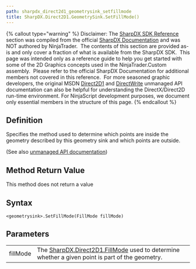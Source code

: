 ```yaml
---
path: sharpdx_direct2d1_geometrysink_setfillmode
title: SharpDX.Direct2D1.GeometrySink.SetFillMode()
---
```


{% callout type="warning" %}
Disclaimer: The [SharpDX SDK Reference](sharpdx_sdk_reference.md) section was compiled from the official [SharpDX Documentation](http://sharpdx.org/) and was NOT authored by NinjaTrader.  The contents of this section are provided as-is and only cover a fraction of what is available from the SharpDX SDK.  This page was intended only as a reference guide to help you get started with some of the 2D Graphics concepts used in the NinjaTrader.Custom assembly.  Please refer to the official SharpDX Documentation for additional members not covered in this reference.  For more seasoned graphic developers, the original MSDN [Direct2D1](https://msdn.microsoft.com/en-us/library/windows/desktop/dd370990.aspx) and [DirectWrite](https://msdn.microsoft.com/en-us/library/windows/desktop/dd368038.aspx) unmanaged API documentation can also be helpful for understanding the DirectX/Direct2D run-time environment. For NinjaScript development purposes, we document only essential members in the structure of this page.
{% endcallout %}

## Definition

Specifies the method used to determine which points are inside the geometry described by this geometry sink and which points are outside.

(See also [unmanaged API documentation](https://msdn.microsoft.com/en-us/library/dd316937.aspx))

## Method Return Value

This method does not return a value

## Syntax

`<geometrysink>.SetFillMode(FillMode fillMode)`

## Parameters

|  |  |
| --- | --- |
| fillMode | The [SharpDX.Direct2D1.FillMode](sharpdx_direct2d1_fillmode.md) used to determine whether a given point is part of the geometry.  |
